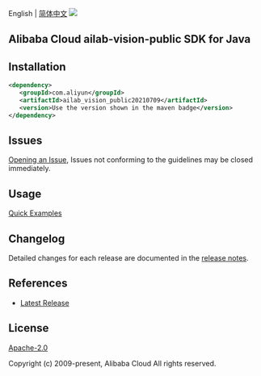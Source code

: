 English | [简体中文](README-CN.md)
![](https://aliyunsdk-pages.alicdn.com/icons/AlibabaCloud.svg)

## Alibaba Cloud ailab-vision-public SDK for Java

## Installation

```xml
<dependency>
   <groupId>com.aliyun</groupId>
   <artifactId>ailab_vision_public20210709</artifactId>
   <version>Use the version shown in the maven badge</version>
</dependency>
```

## Issues
[Opening an Issue](https://github.com/aliyun/alibabacloud-java-sdk/issues/new), Issues not conforming to the guidelines may be closed immediately.

## Usage
[Quick Examples](https://github.com/aliyun/alibabacloud-java-sdk/blob/master/docs/0-Examples-EN.md#quick-examples)

## Changelog
Detailed changes for each release are documented in the [release notes](./ChangeLog.txt).

## References
* [Latest Release](https://github.com/aliyun/alibabacloud-java-sdk/)

## License
[Apache-2.0](http://www.apache.org/licenses/LICENSE-2.0)

Copyright (c) 2009-present, Alibaba Cloud All rights reserved.
